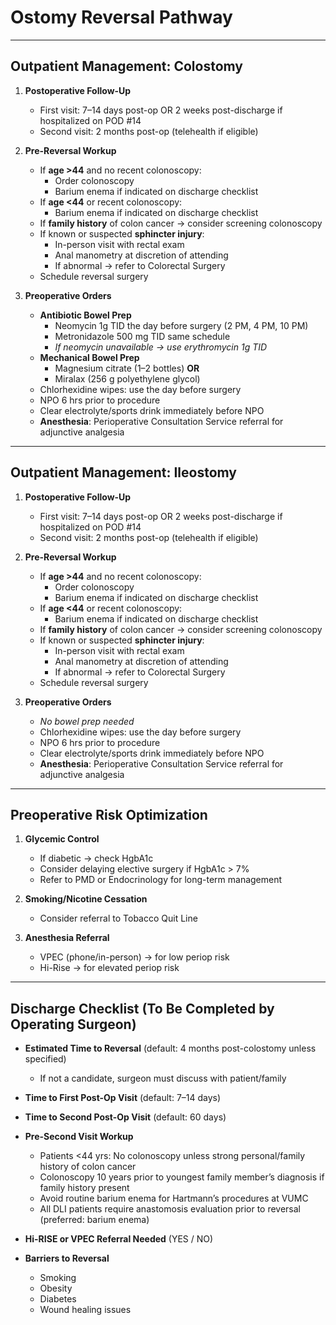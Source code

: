 # Ostomy Reversal Pathway

---

## Outpatient Management: Colostomy

1. **Postoperative Follow-Up**
    - First visit: 7–14 days post-op OR 2 weeks post-discharge if hospitalized on POD #14  
    - Second visit: 2 months post-op (telehealth if eligible)

2. **Pre-Reversal Workup**
    - If **age >44** and no recent colonoscopy:
        * Order colonoscopy  
        * Barium enema if indicated on discharge checklist
    - If **age <44** or recent colonoscopy:
        * Barium enema if indicated on discharge checklist
    - If **family history** of colon cancer → consider screening colonoscopy  
    - If known or suspected **sphincter injury**:
        * In-person visit with rectal exam  
        * Anal manometry at discretion of attending  
        * If abnormal → refer to Colorectal Surgery
    - Schedule reversal surgery

3. **Preoperative Orders**
    - **Antibiotic Bowel Prep**
        * Neomycin 1g TID the day before surgery (2 PM, 4 PM, 10 PM)  
        * Metronidazole 500 mg TID same schedule  
        * *If neomycin unavailable → use erythromycin 1g TID*
    - **Mechanical Bowel Prep**
        * Magnesium citrate (1–2 bottles) **OR**  
        * Miralax (256 g polyethylene glycol)
    - Chlorhexidine wipes: use the day before surgery  
    - NPO 6 hrs prior to procedure  
    - Clear electrolyte/sports drink immediately before NPO  
    - **Anesthesia**: Perioperative Consultation Service referral for adjunctive analgesia

---

## Outpatient Management: Ileostomy

1. **Postoperative Follow-Up**
    - First visit: 7–14 days post-op OR 2 weeks post-discharge if hospitalized on POD #14  
    - Second visit: 2 months post-op (telehealth if eligible)

2. **Pre-Reversal Workup**
    - If **age >44** and no recent colonoscopy:
        * Order colonoscopy  
        * Barium enema if indicated on discharge checklist
    - If **age <44** or recent colonoscopy:
        * Barium enema if indicated on discharge checklist
    - If **family history** of colon cancer → consider screening colonoscopy  
    - If known or suspected **sphincter injury**:
        * In-person visit with rectal exam  
        * Anal manometry at discretion of attending  
        * If abnormal → refer to Colorectal Surgery
    - Schedule reversal surgery

3. **Preoperative Orders**
    - *No bowel prep needed*  
    - Chlorhexidine wipes: use the day before surgery  
    - NPO 6 hrs prior to procedure  
    - Clear electrolyte/sports drink immediately before NPO  
    - **Anesthesia**: Perioperative Consultation Service referral for adjunctive analgesia

---

## Preoperative Risk Optimization

1. **Glycemic Control**
    - If diabetic → check HgbA1c  
    - Consider delaying elective surgery if HgbA1c > 7%  
    - Refer to PMD or Endocrinology for long-term management

2. **Smoking/Nicotine Cessation**
    - Consider referral to Tobacco Quit Line

3. **Anesthesia Referral**
    - VPEC (phone/in-person) → for low periop risk  
    - Hi-Rise → for elevated periop risk

---

## Discharge Checklist (To Be Completed by Operating Surgeon)

- **Estimated Time to Reversal** (default: 4 months post-colostomy unless specified)  
    * If not a candidate, surgeon must discuss with patient/family

- **Time to First Post-Op Visit** (default: 7–14 days)

- **Time to Second Post-Op Visit** (default: 60 days)

- **Pre-Second Visit Workup**  
    * Patients <44 yrs: No colonoscopy unless strong personal/family history of colon cancer  
    * Colonoscopy 10 years prior to youngest family member’s diagnosis if family history present  
    * Avoid routine barium enema for Hartmann’s procedures at VUMC  
    * All DLI patients require anastomosis evaluation prior to reversal (preferred: barium enema)

- **Hi-RISE or VPEC Referral Needed** (YES / NO)

- **Barriers to Reversal**
    * Smoking  
    * Obesity  
    * Diabetes  
    * Wound healing issues


